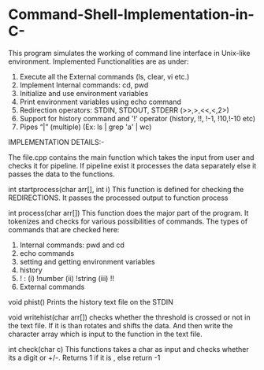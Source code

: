 # Command-Shell-Implementation-in-C-

This program simulates the working of command line interface in Unix-like environment. Implemented Functionalities are as under:
1. Execute all the External commands (ls, clear, vi etc.)
2. Implement Internal commands: cd, pwd
3. Initialize and use environment variables
4. Print environment variables using echo command
5. Redirection operators: STDIN, STDOUT, STDERR (>>,>,<<,<,2>) 
6. Support for history command and '!' operator (history, !!, !-1, !10,!-10 etc)
7. Pipes “|” (multiple) (Ex: ls | grep 'a' | wc)


 IMPLEMENTATION DETAILS:-

The file.cpp contains the main function which takes the input from user and checks it for pipeline. 
If pipeline exist it processes the data separately else it passes the data to the functions. 

int startprocess(char arr[], int i)
This function is defined for checking the REDIRECTIONS. It passes the processed output to function process

int process(char arr[])
This function does the major part of the program. It tokenizes and checks for various possibilities of commands. The types of commands that are checked here:
1) Internal commands: pwd and cd
2) echo commands
3) setting and getting environment variables
4) history
5) ! : (i) !number (ii) !string (iii) !!
6) External commands

void phist()
Prints the history text file on the STDIN

void writehist(char arr[])
checks whether the threshold is crossed or not in the text file. If it is than rotates and shifts the data. And then write the character array which is input to the function in the text file.

int check(char c)
This functions takes a char as input and checks whether its a digit or +/-. Returns 1 if it is , else return -1
